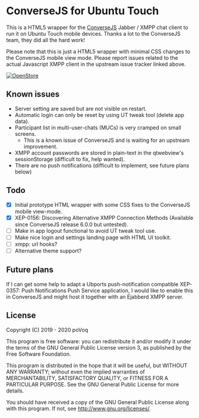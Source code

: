 # ConverseJS for Ubuntu Touch

This is a HTML5 wrapper for the [ConverseJS](https://github.com/conversejs/converse.js/) Jabber / XMPP chat client to run it on  Ubuntu Touch mobile devices. Thanks a lot to the ConverseJS team, they did all the hard work!

Please note that this is just a HTML5 wrapper with minimal CSS changes to the ConverseJS mobile view mode. Please report issues related to the actual Javascript XMPP client in the upstream issue tracker linked above.

[![OpenStore](https://open-store.io/badges/en_US.png)](https://open-store.io/app/conversejs.povoq)

## Known issues
- Server setting are saved but are not visible on restart.
- Automatic login can only be reset by using UT tweak tool (delete app data).
- Participant list in multi-user-chats (MUCs) is very cramped on small screens.
  - This is a known issue of ConverseJS and is waiting for an upstream improvement.
- XMPP account passwords are stored in plain-text in the qtwebview's sessionStorage (difficult to fix, help wanted).
- There are no push notifications (difficult to implement, see future plans below)

## Todo
- [x] Initial prototype HTML wrapper with some CSS fixes to the ConverseJS mobile view-mode.
- [x] XEP-0156: Discovering Alternative XMPP Connection Methods (Available since ConverseJS release 6.0.0 but untested).
- [ ] Make in app logout functional to avoid UT tweak tool use.
- [ ] Make nice login and settings landing page with HTML UI toolkit.
- [ ] xmpp: url hooks?
- [ ] Alternative theme support?

## Future plans
If I can get some help to adapt a Ubports push-notification compatible XEP-0357: Push Notifications Push Service application, I would like to enable this in ConverseJS and might host it together with an Ejabberd XMPP server.

## License

Copyright (C) 2019 - 2020  poVoq

This program is free software: you can redistribute it and/or modify it under the terms of the GNU General Public License version 3, as published
by the Free Software Foundation.

This program is distributed in the hope that it will be useful, but WITHOUT ANY WARRANTY; without even the implied warranties of MERCHANTABILITY, SATISFACTORY QUALITY, or FITNESS FOR A PARTICULAR PURPOSE.  See the GNU General Public License for more details.

You should have received a copy of the GNU General Public License along with this program.  If not, see <http://www.gnu.org/licenses/>.

